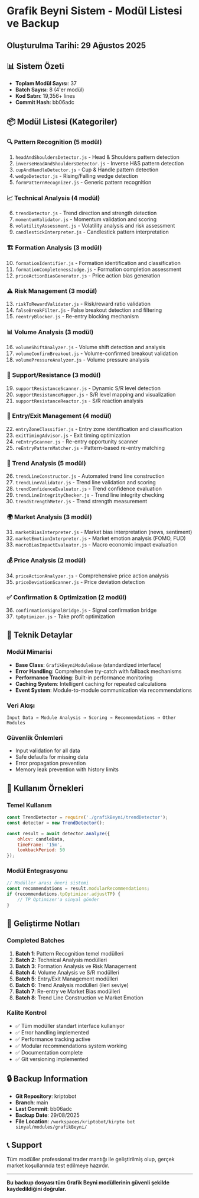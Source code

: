 # Grafik Beyni Sistem - Modül Listesi ve Backup
## Oluşturulma Tarihi: 29 Ağustos 2025

## 📊 Sistem Özeti
- **Toplam Modül Sayısı**: 37
- **Batch Sayısı**: 8 (4'er modül)
- **Kod Satırı**: 19,356+ lines
- **Commit Hash**: bb06adc

## 📦 Modül Listesi (Kategoriler)

### 🔍 Pattern Recognition (5 modül)
1. `headAndShouldersDetector.js` - Head & Shoulders pattern detection
2. `inverseHeadAndShouldersDetector.js` - Inverse H&S pattern detection  
3. `cupAndHandleDetector.js` - Cup & Handle pattern detection
4. `wedgeDetector.js` - Rising/Falling wedge detection
5. `formPatternRecognizer.js` - Generic pattern recognition

### 📈 Technical Analysis (4 modül)
6. `trendDetector.js` - Trend direction and strength detection
7. `momentumValidator.js` - Momentum validation and scoring
8. `volatilityAssessment.js` - Volatility analysis and risk assessment
9. `candlestickInterpreter.js` - Candlestick pattern interpretation

### 🏗️ Formation Analysis (3 modül)
10. `formationIdentifier.js` - Formation identification and classification
11. `formationCompletenessJudge.js` - Formation completion assessment
12. `priceActionBiasGenerator.js` - Price action bias generation

### ⚠️ Risk Management (3 modül)
13. `riskToRewardValidator.js` - Risk/reward ratio validation
14. `falseBreakFilter.js` - False breakout detection and filtering
15. `reentryBlocker.js` - Re-entry blocking mechanism

### 📊 Volume Analysis (3 modül)
16. `volumeShiftAnalyzer.js` - Volume shift detection and analysis
17. `volumeConfirmBreakout.js` - Volume-confirmed breakout validation
18. `volumePressureAnalyzer.js` - Volume pressure analysis

### 🎯 Support/Resistance (3 modül)
19. `supportResistanceScanner.js` - Dynamic S/R level detection
20. `supportResistanceMapper.js` - S/R level mapping and visualization
21. `supportResistanceReactor.js` - S/R reaction analysis

### 🚪 Entry/Exit Management (4 modül)
22. `entryZoneClassifier.js` - Entry zone identification and classification
23. `exitTimingAdvisor.js` - Exit timing optimization
24. `reEntryScanner.js` - Re-entry opportunity scanner
25. `reEntryPatternMatcher.js` - Pattern-based re-entry matching

### 📐 Trend Analysis (5 modül)
26. `trendLineConstructor.js` - Automated trend line construction
27. `trendLineValidator.js` - Trend line validation and scoring
28. `trendConfidenceEvaluator.js` - Trend confidence evaluation
29. `trendLineIntegrityChecker.js` - Trend line integrity checking
30. `trendStrengthMeter.js` - Trend strength measurement

### 🌍 Market Analysis (3 modül)
31. `marketBiasInterpreter.js` - Market bias interpretation (news, sentiment)
32. `marketEmotionInterpreter.js` - Market emotion analysis (FOMO, FUD)
33. `macroBiasImpactEvaluator.js` - Macro economic impact evaluation

### 💰 Price Analysis (2 modül)
34. `priceActionAnalyzer.js` - Comprehensive price action analysis
35. `priceDeviationScanner.js` - Price deviation detection

### ✅ Confirmation & Optimization (2 modül)
36. `confirmationSignalBridge.js` - Signal confirmation bridge
37. `tpOptimizer.js` - Take profit optimization

## 🔧 Teknik Detaylar

### Modül Mimarisi
- **Base Class**: `GrafikBeyniModuleBase` (standardized interface)
- **Error Handling**: Comprehensive try-catch with fallback mechanisms
- **Performance Tracking**: Built-in performance monitoring
- **Caching System**: Intelligent caching for repeated calculations
- **Event System**: Module-to-module communication via recommendations

### Veri Akışı
```
Input Data → Module Analysis → Scoring → Recommendations → Other Modules
```

### Güvenlik Önlemleri
- Input validation for all data
- Safe defaults for missing data
- Error propagation prevention
- Memory leak prevention with history limits

## 🚀 Kullanım Örnekleri

### Temel Kullanım
```javascript
const TrendDetector = require('./grafikBeyni/trendDetector');
const detector = new TrendDetector();

const result = await detector.analyze({
    ohlcv: candleData,
    timeFrame: '15m',
    lookbackPeriod: 50
});
```

### Modül Entegrasyonu
```javascript
// Modüller arası öneri sistemi
const recommendations = result.modularRecommendations;
if (recommendations.tpOptimizer.adjustTP) {
    // TP Optimizer'a sinyal gönder
}
```

## 📝 Geliştirme Notları

### Completed Batches
1. **Batch 1**: Pattern Recognition temel modülleri
2. **Batch 2**: Technical Analysis modülleri
3. **Batch 3**: Formation Analysis ve Risk Management
4. **Batch 4**: Volume Analysis ve S/R modülleri
5. **Batch 5**: Entry/Exit Management modülleri
6. **Batch 6**: Trend Analysis modülleri (ileri seviye)
7. **Batch 7**: Re-entry ve Market Bias modülleri
8. **Batch 8**: Trend Line Construction ve Market Emotion

### Kalite Kontrol
- ✅ Tüm modüller standart interface kullanıyor
- ✅ Error handling implemented
- ✅ Performance tracking active
- ✅ Modular recommendations system working
- ✅ Documentation complete
- ✅ Git versioning implemented

## 🔒 Backup Information
- **Git Repository**: kriptobot
- **Branch**: main
- **Last Commit**: bb06adc
- **Backup Date**: 29/08/2025
- **File Location**: `/workspaces/kriptobot/kirpto bot sinyal/modules/grafikBeyni/`

## 📞 Support
Tüm modüller professional trader mantığı ile geliştirilmiş olup, gerçek market koşullarında test edilmeye hazırdır.

---
**Bu backup dosyası tüm Grafik Beyni modüllerinin güvenli şekilde kaydedildiğini doğrular.**
